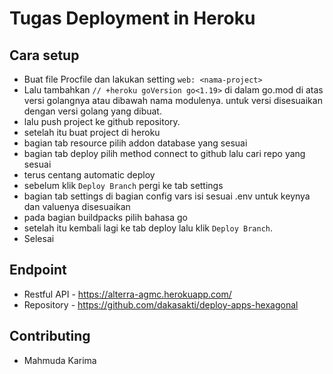 # Tugas Deployment in Heroku

## Cara setup
- Buat file Procfile dan lakukan setting `web: <nama-project>`
- Lalu tambahkan `// +heroku goVersion go<1.19>` di dalam go.mod di atas versi golangnya atau dibawah nama modulenya. untuk versi disesuaikan dengan versi golang yang dibuat.
- lalu push project ke github repository.
- setelah itu buat project di heroku
- bagian tab resource pilih addon database yang sesuai
- bagian tab deploy pilih method connect to github lalu cari repo yang sesuai
- terus centang automatic deploy
- sebelum klik `Deploy Branch` pergi ke tab settings
- bagian tab settings di bagian config vars isi sesuai .env untuk keynya dan valuenya disesuaikan
- pada bagian buildpacks pilih bahasa go
- setelah itu kembali lagi ke tab deploy lalu klik `Deploy Branch`.
- Selesai

## Endpoint
- Restful API - https://alterra-agmc.herokuapp.com/
- Repository - https://github.com/dakasakti/deploy-apps-hexagonal

## Contributing
- Mahmuda Karima